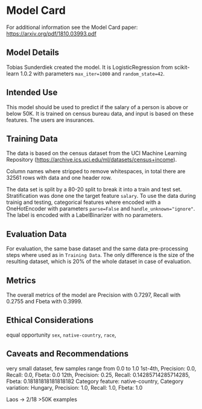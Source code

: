 # Model Card

For additional information see the Model Card paper: https://arxiv.org/pdf/1810.03993.pdf

## Model Details

Tobias Sunderdiek created the model. It is LogisticRegression from scikit-learn 1.0.2 with parameters `max_iter=1000` and `random_state=42`. 

## Intended Use

This model should be used to predict if the salary of a person is above or below 50K. It is trained on census bureau data, and input is based on these features. The users are insurances.

## Training Data

The data is based on the census dataset from the UCI Machine Learning Repository (https://archive.ics.uci.edu/ml/datasets/census+income).

Column names where stripped to remove whitespaces, in total there are 32561 rows with data and one header row.

The data set is split by a 80-20 split to break it into a train and test set. Stratification was done one the target feature `salary`. To use the data during trainig and testing, categorical features where encoded with a OneHotEncoder with parameters `parse=False` and `handle_unknown="ignore"`. The label is encoded with a LabelBinarizer with no parameters.
## Evaluation Data

For evaluation, the same base dataset and the same data pre-processing steps where used as in `Training Data`. The only difference is the size of the resulting dataset, which is 20% of the whole dataset in case of evaluation.

## Metrics

The overall metrics of the model are Precision with 0.7297, Recall with 0.2755 and Fbeta with 0.3999.

## Ethical Considerations

equal opportunity
`sex`, `native-country`, `race`, 


## Caveats and Recommendations
very small dataset, few samples
range from 0.0 to 1.0
1st-4th, Precision: 0.0, Recall: 0.0, Fbeta: 0.0
12th, Precision: 0.25, Recall: 0.14285714285714285, Fbeta: 0.18181818181818182
Category feature: native-country, Category variation: Hungary, Precision: 1.0, Recall: 1.0, Fbeta: 1.0

Laos -> 2/18 >50K examples
